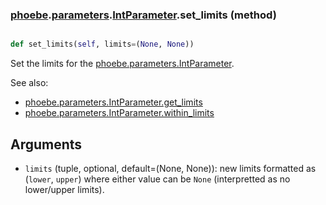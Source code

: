 ### [phoebe](phoebe.md).[parameters](phoebe.parameters.md).[IntParameter](phoebe.parameters.IntParameter.md).set_limits (method)


```py

def set_limits(self, limits=(None, None))

```



Set the limits for the [phoebe.parameters.IntParameter](phoebe.parameters.IntParameter.md).

See also:
* [phoebe.parameters.IntParameter.get_limits](phoebe.parameters.IntParameter.get_limits.md)
* [phoebe.parameters.IntParameter.within_limits](phoebe.parameters.IntParameter.within_limits.md)

Arguments
----------
* `limits` (tuple, optional, default=(None, None)): new limits
    formatted as (`lower`, `upper`) where either value can be `None`
    (interpretted as no lower/upper limits).

